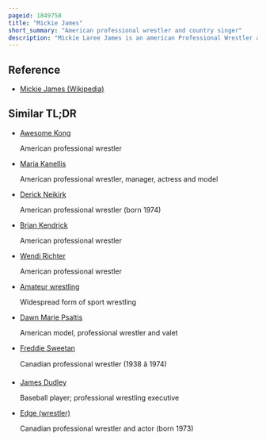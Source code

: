 ```yaml
---
pageid: 1849758
title: "Mickie James"
short_summary: "American professional wrestler and country singer"
description: "Mickie Laree James is an american Professional Wrestler and Country Singer. She is best known for her Tenures in Wwe, Impact Wrestling and National Wrestling Alliance."
---
```


## Reference

- [Mickie James (Wikipedia)](https://en.wikipedia.org/?curid=1849758)

## Similar TL;DR

- [Awesome Kong](/tldr/en/awesome-kong)

  American professional wrestler

- [Maria Kanellis](/tldr/en/maria-kanellis)

  American professional wrestler, manager, actress and model

- [Derick Neikirk](/tldr/en/derick-neikirk)

  American professional wrestler (born 1974)

- [Brian Kendrick](/tldr/en/brian-kendrick)

  American professional wrestler

- [Wendi Richter](/tldr/en/wendi-richter)

  American professional wrestler

- [Amateur wrestling](/tldr/en/amateur-wrestling)

  Widespread form of sport wrestling

- [Dawn Marie Psaltis](/tldr/en/dawn-marie-psaltis)

  American model, professional wrestler and valet

- [Freddie Sweetan](/tldr/en/freddie-sweetan)

  Canadian professional wrestler (1938 â 1974)

- [James Dudley](/tldr/en/james-dudley)

  Baseball player; professional wrestling executive

- [Edge (wrestler)](/tldr/en/edge-wrestler)

  Canadian professional wrestler and actor (born 1973)
